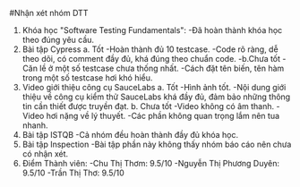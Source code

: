 #Nhận xét nhóm DTT
1. Khóa học "Software Testing Fundamentals":
-Đã hoàn thành khóa học theo đúng yêu cầu.
2. Bài tập Cypress
a. Tốt
-Hoàn thành đủ 10 testcase.
-Code rõ ràng, dễ theo dõi, có comment đầy đủ, khá đúng theo chuẩn code.
-b.Chưa tốt
-Căn lề ở một số testcase chưa thống nhất.
-Cách đặt tên biến, tên hàm trong một số testcase hơi khó hiểu.
3. Video giới thiệu công cụ SauceLabs
a. Tốt
-Hình ảnh tốt.
-Nội dung giới thiệu về công cụ kiểm thử SauceLabs khá đầy đủ, đảm bảo những thông tin cần thiết được truyền đạt.
b. Chưa tốt
-Video không có âm thanh.
-Video hơi nặng về lý thuyết.
-Các phần không quan trọng lắm nên tua nhanh.
4. Bài tập ISTQB
-Cả nhóm đều hoàn thành đầy đủ khóa học.
5. Bài tập Inspection
-Bài tập phần này không thấy nhóm báo cáo nên chưa có nhận xét.
6. Điểm
Thành viên:
-Chu Thị Thơm: 9.5/10
-Nguyễn Thị Phương Duyên: 9.5/10
-Trần Thị Thơ: 9.5/10
